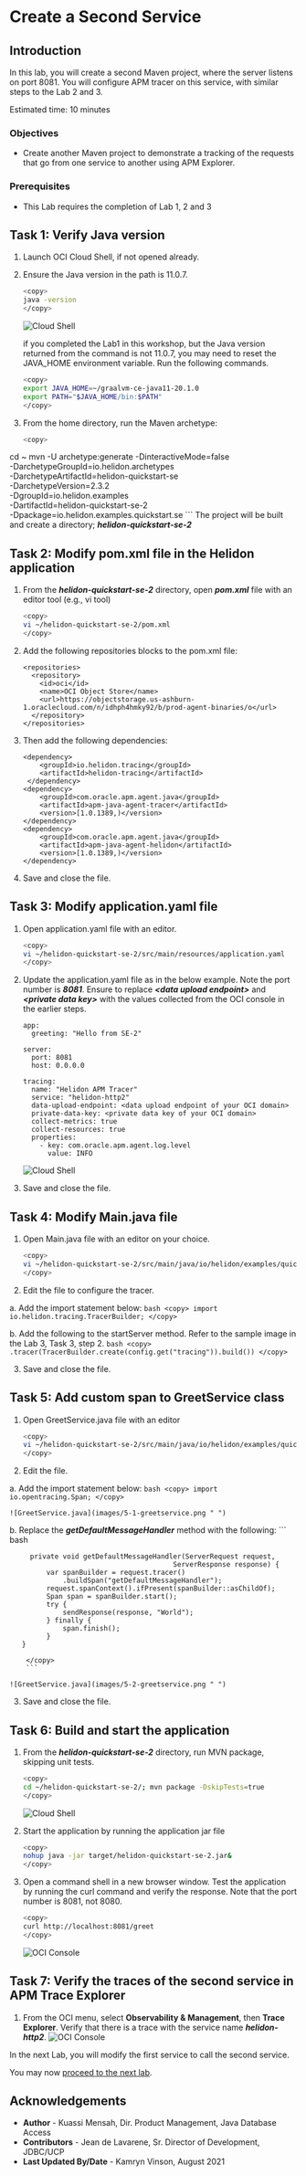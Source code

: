# Create a Second Service

## Introduction

In this lab, you will create a second Maven project, where the server listens on port 8081. You will configure APM tracer on this service, with similar steps to the Lab 2 and 3.

Estimated time: 10 minutes

### Objectives

* Create another Maven project to demonstrate a tracking of the requests that go from one service to another using APM Explorer.

### Prerequisites

* This Lab requires the completion of Lab 1, 2 and 3

## Task 1: Verify Java version

1. Launch OCI Cloud Shell, if not opened already.

2. Ensure the Java version in the path is 11.0.7.
	``` bash
	<copy>
	java -version
	</copy>
	```
	![Cloud Shell](images/1-1-java.png " ")

	if you completed the Lab1 in this workshop, but the Java version returned from the command is not 11.0.7, you may need to reset the JAVA_HOME environment variable. Run the following commands.

	``` bash
	<copy>
	export JAVA_HOME=~/graalvm-ce-java11-20.1.0
	export PATH="$JAVA_HOME/bin:$PATH"
	</copy>
	```

2.	From the home directory, run the Maven archetype:

	``` bash
	<copy>
  cd ~
	mvn -U archetype:generate -DinteractiveMode=false \
	    -DarchetypeGroupId=io.helidon.archetypes \
	    -DarchetypeArtifactId=helidon-quickstart-se \
	    -DarchetypeVersion=2.3.2 \
	    -DgroupId=io.helidon.examples \
	    -DartifactId=helidon-quickstart-se-2 \
	    -Dpackage=io.helidon.examples.quickstart.se
	</copy>
	```
  The project will be built and create a directory; ***helidon-quickstart-se-2***

## Task 2: Modify pom.xml file in the Helidon application

1.	From the ***helidon-quickstart-se-2*** directory,	open ***pom.xml*** file with an editor tool (e.g., vi tool)
	``` bash
	<copy>
	vi ~/helidon-quickstart-se-2/pom.xml
	</copy>
	```


3.	Add the following repositories blocks to the pom.xml file:

		<repositories>
		  <repository>
		    <id>oci</id>
		    <name>OCI Object Store</name>
		    <url>https://objectstorage.us-ashburn-1.oraclecloud.com/n/idhph4hmky92/b/prod-agent-binaries/o</url>
		  </repository>
		</repositories>

4.	Then add the following dependencies:

		<dependency>
		    <groupId>io.helidon.tracing</groupId>
		    <artifactId>helidon-tracing</artifactId>
		 </dependency>
		<dependency>
		    <groupId>com.oracle.apm.agent.java</groupId>
		    <artifactId>apm-java-agent-tracer</artifactId>
		    <version>[1.0.1389,)</version>
		</dependency>
		<dependency>
		    <groupId>com.oracle.apm.agent.java</groupId>
		    <artifactId>apm-java-agent-helidon</artifactId>
		    <version>[1.0.1389,)</version>
		</dependency>

5.	Save and close the file.

## Task 3: Modify application.yaml file

1.	Open application.yaml file with an editor.
	``` bash
	<copy>
	vi ~/helidon-quickstart-se-2/src/main/resources/application.yaml
	</copy>
	```
2.	Update the application.yaml file as in the below example. Note the port number is ***8081***. Ensure to replace ***&lt;data upload endpoint&gt;*** and ***&lt;private data key&gt;*** with the values collected from the OCI console in the earlier steps.

		app:
		  greeting: "Hello from SE-2"

		server:
		  port: 8081
		  host: 0.0.0.0

		tracing:
		  name: "Helidon APM Tracer"
		  service: "helidon-http2"
		  data-upload-endpoint: <data upload endpoint of your OCI domain>
		  private-data-key: <private data key of your OCI domain>
		  collect-metrics: true
		  collect-resources: true
		  properties:
		    - key: com.oracle.apm.agent.log.level
		      value: INFO

	![Cloud Shell](images/3-1-applicationyaml.png " ")

3.	Save and close the file.

## Task 4: Modify Main.java file

1.	Open Main.java file with an editor on your choice.
	``` bash
	<copy>
	vi ~/helidon-quickstart-se-2/src/main/java/io/helidon/examples/quickstart/se/Main.java
	</copy>
	```
2.	Edit the file to configure the tracer.

 a.	Add the import statement below:
		 ``` bash
		 <copy>
		 import io.helidon.tracing.TracerBuilder;
		 </copy>
		 ```

 b.	Add the following to the startServer method. Refer to the sample image in the Lab 3, Task 3, step 2.
		 ``` bash
		 <copy>
		 .tracer(TracerBuilder.create(config.get("tracing")).build())
		 </copy>
		 ```

3.	Save and close the file.

## Task 5: Add custom span to GreetService class

1.	Open GreetService.java file with an editor
	``` bash
	<copy>
	vi ~/helidon-quickstart-se-2/src/main/java/io/helidon/examples/quickstart/se/GreetService.java
	</copy>
	```

2.	Edit the file.

 a.	Add the import statement below:
		 ``` bash
		 <copy>
		 import io.opentracing.Span;
		 </copy>
		 ```

	![GreetService.java](images/5-1-greetservice.png " ")
 b. Replace the ***getDefaultMessageHandler*** method with the following:
		 ``` bash
		 <copy>


		 private void getDefaultMessageHandler(ServerRequest request,
		                                    ServerResponse response) {
		     var spanBuilder = request.tracer()
		         .buildSpan("getDefaultMessageHandler");
		     request.spanContext().ifPresent(spanBuilder::asChildOf);
		     Span span = spanBuilder.start();
		     try {
		         sendResponse(response, "World");
		     } finally {
		         span.finish();
		     }
	   }

		</copy>
		```

	![GreetService.java](images/5-2-greetservice.png " ")
3.	Save and close the file.

## Task 6: Build and start the application

1.	From the ***helidon-quickstart-se-2*** directory, run MVN package, skipping unit tests.

	``` bash
	<copy>
	cd ~/helidon-quickstart-se-2/; mvn package -DskipTests=true
	</copy>
	```
	![Cloud Shell](images/6-1-mvn.png " ")


2.	Start the application by running the application jar file

	``` bash
	<copy>
	nohup java -jar target/helidon-quickstart-se-2.jar&
	</copy>
	```
3.	Open a command shell in a new browser window. Test the application by running the curl command and verify the response. Note that the port number is 8081, not 8080.
	``` bash
	<copy>
	curl http://localhost:8081/greet
	</copy>
	```

	![OCI Console](images/6-2-greet_test.png " ")


## Task 7: Verify the traces of the second service in APM Trace Explorer

1.	From the OCI menu, select **Observability & Management**, then **Trace Explorer**.  Verify that there is a trace with the service name ***helidon-http2***.
	![OCI Console](images/7-1-trace_explorer.png " ")

 In the next Lab, you will modify the first service to call the second service.

You may now [proceed to the next lab](#next).

## Acknowledgements

* **Author** - Kuassi Mensah, Dir. Product Management, Java Database Access
* **Contributors** - Jean de Lavarene, Sr. Director of Development, JDBC/UCP
* **Last Updated By/Date** - Kamryn Vinson, August 2021
